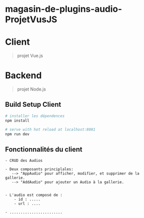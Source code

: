 # magasin-de-plugins-audio-ProjetVusJS


# Client

> projet Vue.js

# Backend

> projet Node.js

## Build Setup Client

``` bash
# installer les dépendences
npm install

# serve with hot reload at localhost:8081
npm run dev
```
## Fonctionnalités du client

```
- CRUD des Audios

- Deux composants principlales: 
   --> "AppAudio" pour afficher, modifier, et supprimer de la gallerie.
   --> "AddAudio" pour ajouter un Audio à la gallerie.
   
   
- L'audio est composé de :
    - id : .....
    - url : ....    
   
- ........................
```

